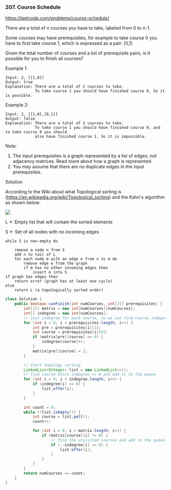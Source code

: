 ### 207. Course Schedule

https://leetcode.com/problems/course-schedule/

There are a total of n courses you have to take, labeled from 0 to n-1.

Some courses may have prerequisites, for example to take course 0 you have to first take course 1, which is expressed as a pair: [0,1]

Given the total number of courses and a list of prerequisite pairs, is it possible for you to finish all courses?

Example 1:
```
Input: 2, [[1,0]] 
Output: true
Explanation: There are a total of 2 courses to take. 
             To take course 1 you should have finished course 0. So it is possible.
```
Example 2:
```
Input: 2, [[1,0],[0,1]]
Output: false
Explanation: There are a total of 2 courses to take. 
             To take course 1 you should have finished course 0, and to take course 0 you should
             also have finished course 1. So it is impossible.
```
Note:

1. The input prerequisites is a graph represented by a list of edges, not adjacency matrices. Read more about how a graph is represented.
2. You may assume that there are no duplicate edges in the input prerequisites.

Solution

According to the Wiki about what Topological sorting is (https://en.wikipedia.org/wiki/Topological_sorting)
and the Kahn's algorithm as shown below:

![](https://upload.wikimedia.org/wikipedia/commons/thumb/0/03/Directed_acyclic_graph_2.svg/360px-Directed_acyclic_graph_2.svg.png)

L ← Empty list that will contain the sorted elements

S ← Set of all nodes with no incoming edges
```
while S is non-empty do

    remove a node n from S
    add n to tail of L
    for each node m with an edge e from n to m do
        remove edge e from the graph
        if m has no other incoming edges then
            insert m into S
if graph has edges then
    return error (graph has at least one cycle)
else
    return L (a topologically sorted order)
```
```java
class Solution {
    public boolean canFinish(int numCourses, int[][] prerequisites) {
        int[][] matrix = new int[numCourses][numCourses];
        int[] indegree = new int[numCourses];
        // init indegree for each course, so we can find course indegree == 0
        for (int i = 0; i < prerequisites.length; i++) {
            int pre = prerequisites[i][1];
            int course = prerequisites[i][0];
            if (matrix[pre][course] == 0) {
                indegree[course]++;
            }
            matrix[pre][course] = 1;
        }

        // start topology sorting
        LinkedList<Integer> list = new LinkedList<>();
        // find course which indegree == 0 and add it to the queue
        for (int i = 0; i < indegree.length; i++) {
            if (indegree[i] == 0) {
                list.offer(i);
            }
        }

        int count = 0;
        while (!list.isEmpty()) {
            int course = list.poll();
            count++;

            for (int i = 0; i < matrix.length; i++) {
                if (matrix[course][i] != 0) {
                    // find the unvisited courses and add to the queue
                    if (--indegree[i] == 0) {
                        list.offer(i);
                    }
                }
            }
        }
        return numCourses == count;
    }
}
```